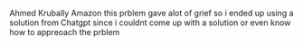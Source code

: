 Ahmed Krubally
Amazon 
this prblem gave alot of grief so i ended up using a solution from Chatgpt since i couldnt come up with a solution or even know how to appreoach the prblem 
